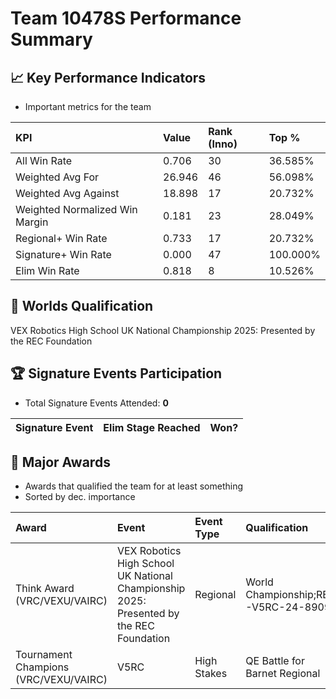 # Team 10478S Performance Summary

## 📈 Key Performance Indicators
- Important metrics for the team

| KPI | Value | Rank (Inno) | Top % |
|:---|:-----|:----|:-----|
| All Win Rate | 0.706 | 30 | 36.585% |
| Weighted Avg For | 26.946 | 46 | 56.098% |
| Weighted Avg Against | 18.898 | 17 | 20.732% |
| Weighted Normalized Win Margin | 0.181 | 23 | 28.049% |
| Regional+ Win Rate | 0.733 | 17 | 20.732% |
| Signature+ Win Rate | 0.000 | 47 | 100.000% |
| Elim Win Rate | 0.818 | 8 | 10.526% |


## 🎯 Worlds Qualification
VEX Robotics High School UK National Championship 2025: Presented by the REC Foundation

## 🏆 Signature Events Participation
- Total Signature Events Attended: **0**

| Signature Event | Elim Stage Reached | Won? |
|:----------------|:-------------------|:----|


## 🥇 Major Awards
- Awards that qualified the team for at least something
- Sorted by dec. importance

| Award | Event | Event Type | Qualification |
|:------|:------|:-----------|:--------------|
| Think Award (VRC/VEXU/VAIRC) | VEX Robotics High School UK National Championship 2025: Presented by the REC Foundation | Regional | World Championship;RE-V5RC-24-8909 |
| Tournament Champions (VRC/VEXU/VAIRC) | V5RC |  High Stakes | QE Battle for Barnet Regional | (MS/HS): Welcome to our annual North London Regional! | Other | Event Region Championship;RE-V5RC-24-8956;RE-V5RC-24-9485 |

